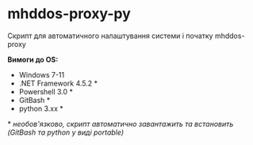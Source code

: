 # mhddos-proxy-py
Скрипт для автоматичного налаштування системи і початку mhddos-proxy

**Вимоги до OS:**
- Windows 7-11
- .NET Framework 4.5.2 *
- Powershell 3.0 *
- GitBash *
- python 3.xx *

\* *необов'язково, скрипт автоматично завантажить та встановить (GitBash та python у виді portable)*
